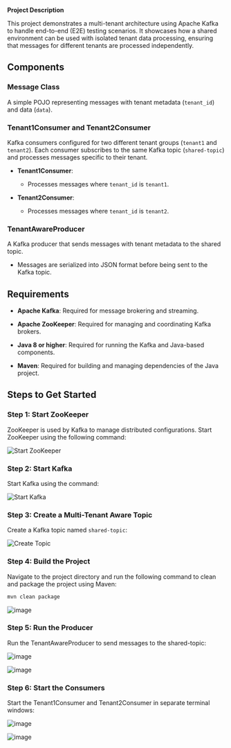 
**Project Description**

This project demonstrates a multi-tenant architecture using Apache Kafka to handle end-to-end (E2E) testing scenarios. It showcases how a shared environment can be used with isolated tenant data processing, ensuring that messages for different tenants are processed independently.

## Components

### **Message Class**

A simple POJO representing messages with tenant metadata (`tenant_id`) and data (`data`). 


### **Tenant1Consumer and Tenant2Consumer**

Kafka consumers configured for two different tenant groups (`tenant1` and `tenant2`). Each consumer subscribes to the same Kafka topic (`shared-topic`) and processes messages specific to their tenant.

- **Tenant1Consumer**: 
  - Processes messages where `tenant_id` is `tenant1`.

- **Tenant2Consumer**:
  - Processes messages where `tenant_id` is `tenant2`.

### **TenantAwareProducer**

A Kafka producer that sends messages with tenant metadata to the shared topic.
  - Messages are serialized into JSON format before being sent to the Kafka topic.


## Requirements

- **Apache Kafka**: Required for message brokering and streaming.

- **Apache ZooKeeper**: Required for managing and coordinating Kafka brokers.

- **Java 8 or higher**: Required for running the Kafka and Java-based components.

- **Maven**: Required for building and managing dependencies of the Java project.


## Steps to Get Started

### **Step 1: Start ZooKeeper**

ZooKeeper is used by Kafka to manage distributed configurations. Start ZooKeeper using the following command:

![Start ZooKeeper](https://github.com/user-attachments/assets/f1c5c1fb-a48e-41f5-9e39-b39225fdfe5c)

### **Step 2: Start Kafka**

Start Kafka using the command:

![Start Kafka](https://github.com/user-attachments/assets/cd75d8e4-daea-478b-a1dd-319c7237dba0)

### **Step 3: Create a Multi-Tenant Aware Topic**

Create a Kafka topic named `shared-topic`:

![Create Topic](https://github.com/user-attachments/assets/3e447f3e-843e-43e7-bb38-6a72c4fd92dd)

### **Step 4: Build the Project**

Navigate to the project directory and run the following command to clean and package the project using Maven:

```bash
mvn clean package
```
![image](https://github.com/user-attachments/assets/32e39c32-9825-4716-8870-ac0bfe6f2982)



### **Step 5:  Run the Producer**

Run the TenantAwareProducer to send messages to the shared-topic:

![image](https://github.com/user-attachments/assets/1e77638e-c7da-4c9e-a3b6-229c101226d0)

![image](https://github.com/user-attachments/assets/efb53a04-5d2f-4654-9d8a-4ae6ab65c51f)



### **Step 6: Start the Consumers**

Start the Tenant1Consumer and Tenant2Consumer in separate terminal windows:

![image](https://github.com/user-attachments/assets/763b8574-f3e7-41be-b04e-c855944c38b6)

![image](https://github.com/user-attachments/assets/e0c72d09-164d-414d-ac98-b14defb68f1d)


